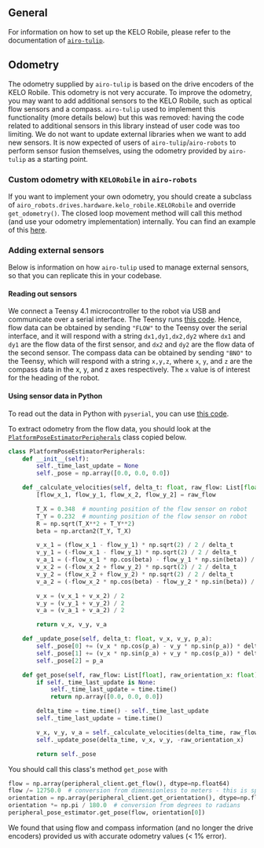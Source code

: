 ## General
For information on how to set up the KELO Robile, please refer to the documentation of [`airo-tulip`](https://pypi.org/project/airo-tulip/).

## Odometry
The odometry supplied by `airo-tulip` is based on the drive encoders of the KELO Robile. This odometry is not very accurate.
To improve the odometry, you may want to add additional sensors to the KELO Robile, such as optical flow sensors and a compass.
`airo-tulip` used to implement this functionality (more details below) but this was removed: having the code related to additional sensors
in this library instead of user code was too limiting. We do not want to update external libraries when we want to add new sensors.
It is now expected of users of `airo-tulip`/`airo-robots` to perform sensor fusion themselves, using the odometry provided by `airo-tulip` as a starting point.

### Custom odometry with `KELORobile` in `airo-robots`
If you want to implement your own odometry, you should create a subclass of `airo_robots.drives.hardware.kelo_robile.KELORobile`
and override `get_odometry()`. The closed loop movement method will call this method (and use your odometry implementation) internally.
You can find an example of this [here](https://github.com/m-decoster/tulip_user_peripherals).

### Adding external sensors
Below is information on how `airo-tulip` used to manage external sensors, so that you can replicate this in your codebase.

#### Reading out sensors
We connect a Teensy 4.1 microcontroller to the robot via USB and communicate over a serial interface. The Teensy runs [this code](https://github.com/airo-ugent/airo-tulip/blob/4c8f9b1e0b71621627086df5445861b0f819a372/peripherals/peripherals_server_teensy/peripherals_server_teensy.ino).
Hence, flow data can be obtained by sending `"FLOW"` to the Teensy over the serial interface, and it will respond with a string
```dx1,dy1,dx2,dy2``` where `dx1` and `dy1` are the flow data of the first sensor, and `dx2` and `dy2` are the flow data of the second sensor.
The compass data can be obtained by sending `"BNO"` to the Teensy, which will respond with a string
```x,y,z```, where `x`, `y`, and `z` are the compass data in the x, y, and z axes respectively. The `x` value is of interest for the heading of the robot.

#### Using sensor data in Python
To read out the data in Python with `pyserial`, you can use [this code](https://github.com/airo-ugent/airo-tulip/blob/4c8f9b1e0b71621627086df5445861b0f819a372/airo-tulip/airo_tulip/hardware/peripheral_client.py).

To extract odometry from the flow data, you should look at the [`PlatformPoseEstimatorPeripherals`](https://github.com/airo-ugent/airo-tulip/blob/4c8f9b1e0b71621627086df5445861b0f819a372/airo-tulip/airo_tulip/hardware/platform_monitor.py#L138) class copied below.

```python
class PlatformPoseEstimatorPeripherals:
    def __init__(self):
        self._time_last_update = None
        self._pose = np.array([0.0, 0.0, 0.0])

    def _calculate_velocities(self, delta_t: float, raw_flow: List[float]):
        [flow_x_1, flow_y_1, flow_x_2, flow_y_2] = raw_flow

        T_X = 0.348  # mounting position of the flow sensor on robot
        T_Y = 0.232  # mounting position of the flow sensor on robot
        R = np.sqrt(T_X**2 + T_Y**2)
        beta = np.arctan2(T_Y, T_X)

        v_x_1 = (flow_x_1 - flow_y_1) * np.sqrt(2) / 2 / delta_t
        v_y_1 = (-flow_x_1 - flow_y_1) * np.sqrt(2) / 2 / delta_t
        v_a_1 = (-flow_x_1 * np.cos(beta) - flow_y_1 * np.sin(beta)) / R / delta_t
        v_x_2 = (-flow_x_2 + flow_y_2) * np.sqrt(2) / 2 / delta_t
        v_y_2 = (flow_x_2 + flow_y_2) * np.sqrt(2) / 2 / delta_t
        v_a_2 = (-flow_x_2 * np.cos(beta) - flow_y_2 * np.sin(beta)) / R / delta_t

        v_x = (v_x_1 + v_x_2) / 2
        v_y = (v_y_1 + v_y_2) / 2
        v_a = (v_a_1 + v_a_2) / 2

        return v_x, v_y, v_a

    def _update_pose(self, delta_t: float, v_x, v_y, p_a):
        self._pose[0] += (v_x * np.cos(p_a) - v_y * np.sin(p_a)) * delta_t
        self._pose[1] += (v_x * np.sin(p_a) + v_y * np.cos(p_a)) * delta_t
        self._pose[2] = p_a

    def get_pose(self, raw_flow: List[float], raw_orientation_x: float) -> np.ndarray:
        if self._time_last_update is None:
            self._time_last_update = time.time()
            return np.array([0.0, 0.0, 0.0])

        delta_time = time.time() - self._time_last_update
        self._time_last_update = time.time()

        v_x, v_y, v_a = self._calculate_velocities(delta_time, raw_flow)
        self._update_pose(delta_time, v_x, v_y, -raw_orientation_x)

        return self._pose
```

You should call this class's method `get_pose` with
```python
flow = np.array(peripheral_client.get_flow(), dtype=np.float64)
flow /= 12750.0  # conversion from dimensionless to meters - this is specific to how high you mounted the flow sensors
orientation = np.array(peripheral_client.get_orientation(), dtype=np.float64)
orientation *= np.pi / 180.0  # conversion from degrees to radians
peripheral_pose_estimator.get_pose(flow, orientation[0])
```

We found that using flow and compass information (and no longer the drive encoders) provided us with accurate odometry values (< 1% error).